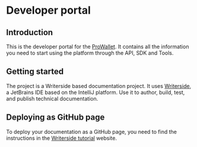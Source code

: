 # Developer portal

## Introduction

This is the developer portal for the [ProWallet](https://prowallet.gcoin.com/). It contains all the information you need to start using the platform through the API, SDK and Tools.

## Getting started

The project is a Writerside based documentation project. It uses [Writerside](https://www.jetbrains.com/help/writerside/discover-writerside.html), a JetBrains IDE based on the IntelliJ platform. Use it to author, build, test, and publish technical documentation.

## Deploying as GitHub page

To deploy your documentation as a GitHub page, you need to find the instructions in the [Writerside tutorial](https://www.jetbrains.com/help/writerside/deploy-docs-to-github-pages.html) website.